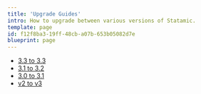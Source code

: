 ```yaml
---
title: 'Upgrade Guides'
intro: How to upgrade between various versions of Statamic.
template: page
id: f12f8ba3-19ff-48cb-a07b-653b05082d7e
blueprint: page
---
```

- [3.3 to 3.3](/upgrade-guide/3-2-to-3-3)
- [3.1 to 3.2](/upgrade-guide/3-1-to-3-2)
- [3.0 to 3.1](/upgrade-guide/3-0-to-3-1)
- [v2 to v3](/upgrade-guide/v2-to-v3)
